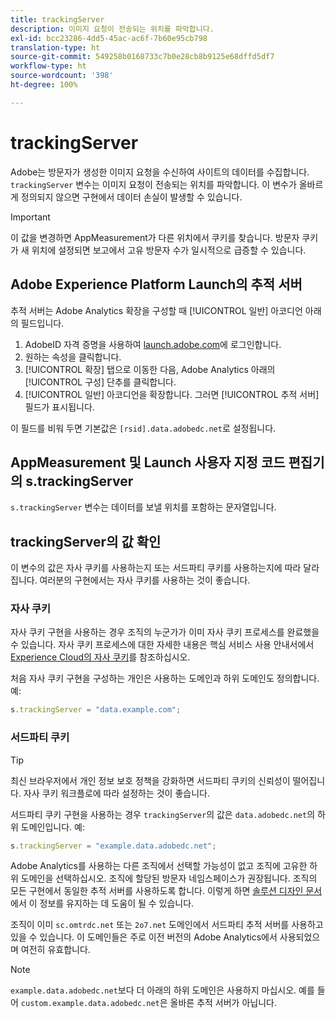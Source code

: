 ```yaml
---
title: trackingServer
description: 이미지 요청이 전송되는 위치를 파악합니다.
exl-id: bcc23286-4dd5-45ac-ac6f-7b60e95cb798
translation-type: ht
source-git-commit: 549258b0168733c7b0e28cb8b9125e68dffd5df7
workflow-type: ht
source-wordcount: '398'
ht-degree: 100%

---
```


# trackingServer

Adobe는 방문자가 생성한 이미지 요청을 수신하여 사이트의 데이터를 수집합니다. `trackingServer` 변수는 이미지 요청이 전송되는 위치를 파악합니다. 이 변수가 올바르게 정의되지 않으면 구현에서 데이터 손실이 발생할 수 있습니다.

>[!IMPORTANT]
>
>이 값을 변경하면 AppMeasurement가 다른 위치에서 쿠키를 찾습니다. 방문자 쿠키가 새 위치에 설정되면 보고에서 고유 방문자 수가 일시적으로 급증할 수 있습니다.

## Adobe Experience Platform Launch의 추적 서버

추적 서버는 Adobe Analytics 확장을 구성할 때 [!UICONTROL 일반] 아코디언 아래의 필드입니다.

1. AdobeID 자격 증명을 사용하여 [launch.adobe.com](https://launch.adobe.com)에 로그인합니다.
2. 원하는 속성을 클릭합니다.
3. [!UICONTROL 확장] 탭으로 이동한 다음, Adobe Analytics 아래의 [!UICONTROL 구성] 단추를 클릭합니다.
4. [!UICONTROL 일반] 아코디언을 확장합니다. 그러면 [!UICONTROL 추적 서버] 필드가 표시됩니다.

이 필드를 비워 두면 기본값은 `[rsid].data.adobedc.net`로 설정됩니다.

## AppMeasurement 및 Launch 사용자 지정 코드 편집기의 s.trackingServer

`s.trackingServer` 변수는 데이터를 보낼 위치를 포함하는 문자열입니다.

## trackingServer의 값 확인

이 변수의 값은 자사 쿠키를 사용하는지 또는 서드파티 쿠키를 사용하는지에 따라 달라집니다. 여러분의 구현에서는 자사 쿠키를 사용하는 것이 좋습니다.

### 자사 쿠키

자사 쿠키 구현을 사용하는 경우 조직의 누군가가 이미 자사 쿠키 프로세스를 완료했을 수 있습니다. 자사 쿠키 프로세스에 대한 자세한 내용은 핵심 서비스 사용 안내서에서 [Experience Cloud의 자사 쿠키](https://docs.adobe.com/content/help/ko-KR/core-services/interface/ec-cookies/cookies-first-party.html)를 참조하십시오.

처음 자사 쿠키 구현을 구성하는 개인은 사용하는 도메인과 하위 도메인도 정의합니다. 예:

```js
s.trackingServer = "data.example.com";
```

### 서드파티 쿠키

>[!TIP]
>
>최신 브라우저에서 개인 정보 보호 정책을 강화하면 서드파티 쿠키의 신뢰성이 떨어집니다. 자사 쿠키 워크플로에 따라 설정하는 것이 좋습니다.

서드파티 쿠키 구현을 사용하는 경우 `trackingServer`의 값은 `data.adobedc.net`의 하위 도메인입니다.  예:

```js
s.trackingServer = "example.data.adobedc.net";
```

Adobe Analytics를 사용하는 다른 조직에서 선택할 가능성이 없고 조직에 고유한 하위 도메인을 선택하십시오.  조직에 할당된 방문자 네임스페이스가 권장됩니다.  조직의 모든 구현에서 동일한 추적 서버를 사용하도록 합니다. 이렇게 하면 [솔루션 디자인 문서](../../prepare/solution-design.md)에서 이 정보를 유지하는 데 도움이 될 수 있습니다.

조직이 이미 `sc.omtrdc.net` 또는 `2o7.net` 도메인에서 서드파티 추적 서버를 사용하고 있을 수 있습니다.  이 도메인들은 주로 이전 버전의 Adobe Analytics에서 사용되었으며 여전히 유효합니다.

>[!NOTE]
>
> `example.data.adobedc.net`보다 더 아래의 하위 도메인은 사용하지 마십시오. 예를 들어 `custom.example.data.adobedc.net`은 올바른 추적 서버가 아닙니다.
